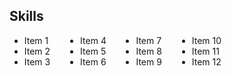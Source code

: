 <style>
.skills {
  column-gap: 3em;
  width: fit-content;
  column-count: 4;
}
</style>

## Skills

<div>
  <ul class="skills">
    <li> Item 1 </li>
    <li> Item 2 </li>
    <li> Item 3 </li>
    <li> Item 4 </li>
    <li> Item 5 </li>
    <li> Item 6 </li>
    <li> Item 7 </li>
    <li> Item 8 </li>
    <li> Item 9 </li>
    <li> Item 10 </li>
    <li> Item 11 </li>
    <li> Item 12 </li>
  </ul>
</div>

